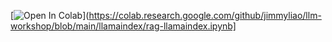 [![Open In Colab](https://colab.research.google.com/assets/colab-badge.svg)](https://colab.research.google.com/github/jimmyliao/llm-workshop/blob/main/llamaindex/rag-llamaindex.ipynb]
